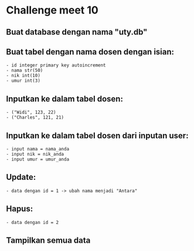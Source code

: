 # Challenge meet 10
## Buat database dengan nama "uty.db"
## Buat tabel dengan nama dosen dengan isian:
    - id integer primary key autoincrement
    - nama str(50)
    - nik int(10)
    - umur int(3)

## Inputkan ke dalam tabel dosen:
    - ("Widi", 123, 22)
    - ("Charles", 121, 21)

## Inputkan ke dalam tabel dosen dari inputan user:
    - input nama = nama_anda
    - input nik = nik_anda
    - input umur = umur_anda

## Update:
    - data dengan id = 1 -> ubah nama menjadi "Antara"

## Hapus:
    - data dengan id = 2

## Tampilkan semua data
